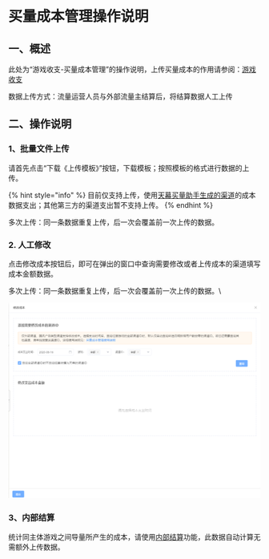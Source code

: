# 买量成本管理操作说明

## 一、概述

此处为“游戏收支-买量成本管理”的操作说明，上传买量成本的作用请参阅：[游戏收支](./)

数据上传方式：流量运营人员与外部流量主结算后，将结算数据人工上传

## 二、操作说明

### 1、批量文件上传

请首先点击“下载《上传模板》”按钮，下载模板；按照模板的格式进行数据的上传。

{% hint style="info" %}
目前仅支持上传，使用[天幕买量助手生成的渠道](../../channel/main-features/channel-management.md)的成本数据支出；其他第三方的渠道支出暂不支持上传。
{% endhint %}

多次上传：同一条数据重复上传，后一次会覆盖前一次上传的数据。

### 2. 人工修改

点击修改成本按钮后，即可在弹出的窗口中查询需要修改或者上传成本的渠道填写成本金额数据。

多次上传：同一条数据重复上传，后一次会覆盖前一次上传的数据。\


![](<../../.gitbook/assets/image (317).png>)

### 3、内部结算

统计同主体游戏之间导量所产生的成本，请使用[内部结算](../internal-settlement.md)功能，此数据自动计算无需额外上传数据。
